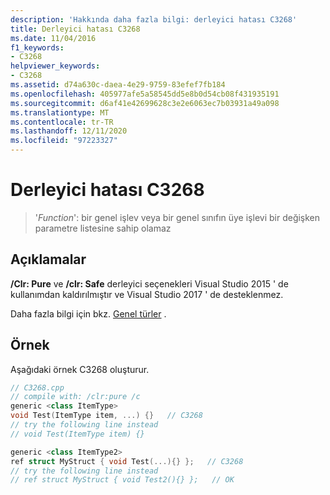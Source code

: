 ```yaml
---
description: 'Hakkında daha fazla bilgi: derleyici hatası C3268'
title: Derleyici hatası C3268
ms.date: 11/04/2016
f1_keywords:
- C3268
helpviewer_keywords:
- C3268
ms.assetid: d74a630c-daea-4e29-9759-83efef7fb184
ms.openlocfilehash: 405977afe5a58545dd5e8b0d54cb08f431935191
ms.sourcegitcommit: d6af41e42699628c3e2e6063ec7b03931a49a098
ms.translationtype: MT
ms.contentlocale: tr-TR
ms.lasthandoff: 12/11/2020
ms.locfileid: "97223327"
---
```

# <a name="compiler-error-c3268"></a>Derleyici hatası C3268

> '*Function*': bir genel işlev veya bir genel sınıfın üye işlevi bir değişken parametre listesine sahip olamaz

## <a name="remarks"></a>Açıklamalar

**/Clr: Pure** ve **/clr: Safe** derleyici seçenekleri Visual Studio 2015 ' de kullanımdan kaldırılmıştır ve Visual Studio 2017 ' de desteklenmez.

Daha fazla bilgi için bkz. [Genel türler](../../extensions/generics-cpp-component-extensions.md) .

## <a name="example"></a>Örnek

Aşağıdaki örnek C3268 oluşturur.

```cpp
// C3268.cpp
// compile with: /clr:pure /c
generic <class ItemType>
void Test(ItemType item, ...) {}   // C3268
// try the following line instead
// void Test(ItemType item) {}

generic <class ItemType2>
ref struct MyStruct { void Test(...){} };   // C3268
// try the following line instead
// ref struct MyStruct { void Test2(){} };   // OK
```
